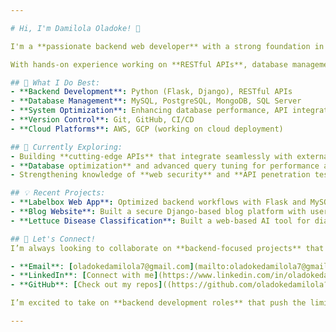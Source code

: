 ```yaml
---

# Hi, I'm Damilola Oladoke! 👋

I'm a **passionate backend web developer** with a strong foundation in **Python** and **Django**, dedicated to building secure, scalable, and high-performance web applications. I thrive on transforming complex problems into seamless solutions and love optimizing systems to run efficiently.

With hands-on experience working on **RESTful APIs**, database management, and deploying optimized backend systems, I’m driven to deliver backend solutions that power the next generation of web experiences. Although I enjoy **frontend development**, my true passion lies in creating the backbone of applications that support robust and scalable functionalities.

## 🚀 What I Do Best:
- **Backend Development**: Python (Flask, Django), RESTful APIs
- **Database Management**: MySQL, PostgreSQL, MongoDB, SQL Server
- **System Optimization**: Enhancing database performance, API integration, and backend security
- **Version Control**: Git, GitHub, CI/CD
- **Cloud Platforms**: AWS, GCP (working on cloud deployment)

## 🌱 Currently Exploring:
- Building **cutting-edge APIs** that integrate seamlessly with external systems
- **Database optimization** and advanced query tuning for performance at scale
- Strengthening knowledge of **web security** and **API penetration testing**

## 💡 Recent Projects:
- **Labelbox Web App**: Optimized backend workflows with Flask and MySQL, improving task management efficiency by 40%.
- **Blog Website**: Built a secure Django-based blog platform with user authentication, analytics, and social features.
- **Lettuce Disease Classification**: Built a web-based AI tool for diagnosing lettuce diseases using MobileNetV2, achieving 98% accuracy in detecting healthy vs. diseased plants and 96% accuracy for specific diseases. Integrated Flask for a real-time interface and actionable recommendations.

## 💬 Let's Connect!
I’m always looking to collaborate on **backend-focused projects** that challenge the status quo and explore innovative solutions. If you're building something ambitious or need a backend expert to bring your ideas to life, let's talk!

- **Email**: [oladokedamilola7@gmail.com](mailto:oladokedamilola7@gmail.com)
- **LinkedIn**: [Connect with me](https://www.linkedin.com/in/oladokedamilola)
- **GitHub**: [Check out my repos]((https://github.com/oladokedamilola?tab=repositories))

I’m excited to take on **backend development roles** that push the limits of what we can achieve with technology. Let’s build something amazing together! 🚀

---
```


